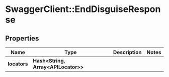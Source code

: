 # SwaggerClient::EndDisguiseResponse

## Properties
Name | Type | Description | Notes
------------ | ------------- | ------------- | -------------
**locators** | **Hash&lt;String, Array&lt;APILocator&gt;&gt;** |  | 

